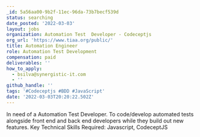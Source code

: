 ```yaml
---
_id: 5a56aa00-9b2f-11ec-96da-73b7becf539d
status: searching
date_posted: '2022-03-03'
layout: jobs
organization: Automation Test  Developer - Codeceptjs
org_url: 'https://www.tiaa.org/public/'
title: Automation Engineer
role: Automation Test Development
compensation: paid
deliverables: ''
how_to_apply:
  - bsilva@synergistic-it.com
  - ''
github_handle: ''
tags: '#Codeceptjs #BDD #JavaScript'
date: '2022-03-03T20:20:22.502Z'
---
```

In need of a Automation Test Developer.  To code/develop automated tests alongside front end and back end developers while they build out new features. 
Key Technical Skills  Required:  Javascript, CodeceptJS
